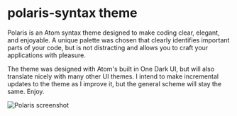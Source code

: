 # polaris-syntax theme

Polaris is an Atom syntax theme designed to make coding clear, elegant, and enjoyable. A unique palette was chosen that clearly identifies important parts of your code, but is not distracting and allows you to craft your applications with pleasure.

The theme was designed with Atom's built in One Dark UI, but will also translate nicely with many other UI themes. I intend to make incremental updates to the theme as I improve it, but the general scheme will stay the same. Enjoy.

![Polaris screenshot](https://mir-cdn.behance.net/v1/rendition/wip/fs/a9a8db1805125.54ee652d1cbb1.png)
